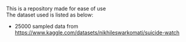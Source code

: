 This is a repository made for ease of use <br>
The dataset used is listed as below:
* 25000 sampled data from https://www.kaggle.com/datasets/nikhileswarkomati/suicide-watch
